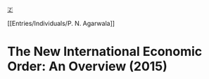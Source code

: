 [🇿](zotero://select/library/items/IP8ZABG7)

[[Entries/Individuals/P. N. Agarwala]] 
# The New International Economic Order: An Overview (2015)

